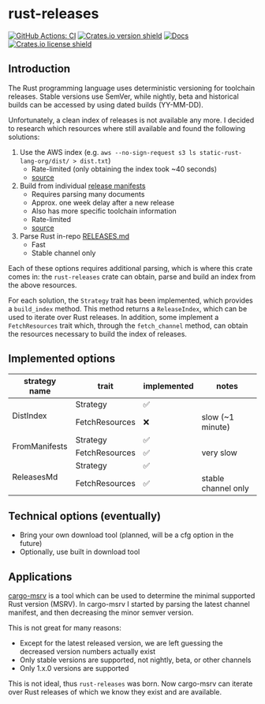 # rust-releases

[![GitHub Actions: CI](https://github.com/foresterre/rust-releases/actions/workflows/ci.yml/badge.svg)](https://github.com/foresterre/rust-releases/actions/workflows/ci.yml)
[![Crates.io version shield](https://img.shields.io/crates/v/rust-releases.svg)](https://crates.io/crates/rust-releases)
[![Docs](https://docs.rs/rust-releases/badge.svg)](https://docs.rs/rust-releases)
[![Crates.io license shield](https://img.shields.io/crates/l/rust-releases.svg)](https://crates.io/crates/rust-releases)

## Introduction

The Rust programming language uses deterministic versioning for toolchain releases. Stable versions use SemVer, 
while nightly, beta and historical builds can be accessed by using dated builds (YY-MM-DD).

Unfortunately, a clean index of releases is not available any more. I decided to research which resources where still available
and found the following solutions:
    
  1) Use the AWS index (e.g. `aws --no-sign-request s3 ls static-rust-lang-org/dist/ > dist.txt`)
      * Rate-limited (only obtaining the index took ~40 seconds)
      * [source](https://github.com/rust-lang/rust/issues/56971#issuecomment-527199391)
  2) Build from individual [release manifests](https://static.rust-lang.org/manifests.txt)
      * Requires parsing many documents
      * Approx. one week delay after a new release
      * Also has more specific toolchain information
      * Rate-limited
      * [source](https://github.com/rust-lang/rust/issues/56971#issuecomment-532783994)
  3) Parse Rust in-repo [RELEASES.md](https://raw.githubusercontent.com/rust-lang/rust/master/RELEASES.md)
      * Fast
      * Stable channel only

Each of these options requires additional parsing, which is where this crate comes in: the `rust-releases` crate
can obtain, parse and build an index from the above resources.

For each solution, the `Strategy` trait has been implemented, which provides a `build_index` method. This method
returns a `ReleaseIndex`, which can be used to iterate over Rust releases. In addition, some implement a `FetchResources`
trait which, through the `fetch_channel` method, can obtain the resources necessary to build the index of releases.

## Implemented options

<table>
<thead>
  <tr>
    <th>strategy name</th>
    <th>trait</th>
    <th>implemented</th>
    <th>notes</th>
  </tr>
</thead>
<tbody>
  <tr>
    <td rowspan="2">DistIndex</td>
    <td>Strategy</td>
    <td>✅</td>
    <td></td>
  </tr>
  <tr>
    <td>FetchResources</td>
    <td>❌</td>
    <td>slow (~1 minute)</td>
  </tr>
  <tr>
    <td rowspan="2">FromManifests</td>
    <td>Strategy</td>
    <td>✅</td>
    <td></td>
  </tr>
  <tr>
    <td>FetchResources</td>
    <td>✅ </td>
    <td>very slow</td>
  </tr>
  <tr>
    <td rowspan="2">ReleasesMd</td>
    <td>Strategy</td>
    <td>✅</td>
    <td></td>
  </tr>
  <tr>
    <td>FetchResources</td>
    <td>✅</td>
    <td>stable channel only</td>
  </tr>
</tbody>
</table>

## Technical options (eventually)

* Bring your own download tool (planned, will be a cfg option in the future)
* Optionally, use built in download tool

## Applications

[cargo-msrv](https://github.com/foresterre/cargo-msrv) is a tool which can be used to determine the minimal supported Rust version (MSRV).
In cargo-msrv I started by parsing the latest channel manifest, and then decreasing the minor semver version.

This is not great for many reasons:
* Except for the latest released version, we are left guessing the decreased version numbers
  actually exist
* Only stable versions are supported, not nightly, beta, or other channels
* Only 1.x.0 versions are supported

This is not ideal, thus `rust-releases` was born. Now cargo-msrv can iterate over Rust releases of which we know they exist and are available.
